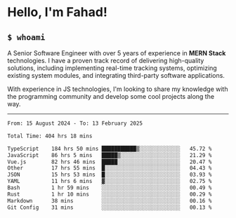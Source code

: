 <h1>Hello, I'm Fahad!</h1>

<h2><code>$ whoami</code></h2>

A Senior Software Engineer with over 5 years of experience in **MERN Stack** technologies. I have a proven track record of delivering high-quality solutions, including implementing real-time tracking systems, optimizing existing system modules, and integrating third-party software applications.

With experience in JS technologies, I'm looking to share my knowledge with the programming community and develop some cool projects along the way.

---

<!--START_SECTION:waka-->

```txt
From: 15 August 2024 - To: 13 February 2025

Total Time: 404 hrs 18 mins

TypeScript    184 hrs 50 mins ███████████▒░░░░░░░░░░░░░   45.72 %
JavaScript    86 hrs 5 mins   █████▒░░░░░░░░░░░░░░░░░░░   21.29 %
Vue.js        82 hrs 46 mins  █████░░░░░░░░░░░░░░░░░░░░   20.47 %
Other         17 hrs 55 mins  █░░░░░░░░░░░░░░░░░░░░░░░░   04.43 %
JSON          15 hrs 53 mins  █░░░░░░░░░░░░░░░░░░░░░░░░   03.93 %
YAML          11 hrs 6 mins   ▓░░░░░░░░░░░░░░░░░░░░░░░░   02.75 %
Bash          1 hr 59 mins    ░░░░░░░░░░░░░░░░░░░░░░░░░   00.49 %
Rust          1 hr 10 mins    ░░░░░░░░░░░░░░░░░░░░░░░░░   00.29 %
Markdown      38 mins         ░░░░░░░░░░░░░░░░░░░░░░░░░   00.16 %
Git Config    31 mins         ░░░░░░░░░░░░░░░░░░░░░░░░░   00.13 %
```

<!--END_SECTION:waka-->

<!--
**heyFahad/heyFahad** is a ✨ _special_ ✨ repository because its `README.md` (this file) appears on your GitHub profile.

Here are some ideas to get you started:

- 🔭 I’m currently working on ...
- 🌱 I’m currently learning ...
- 👯 I’m looking to collaborate on ...
- 🤔 I’m looking for help with ...
- 💬 Ask me about ...
- 📫 How to reach me: ...
- 😄 Pronouns: ...
- ⚡ Fun fact: ...
-->
